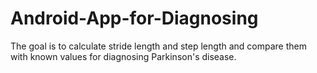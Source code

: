 # Android-App-for-Diagnosing
The goal is to calculate stride length and step length and compare them with known values for diagnosing Parkinson's disease.
